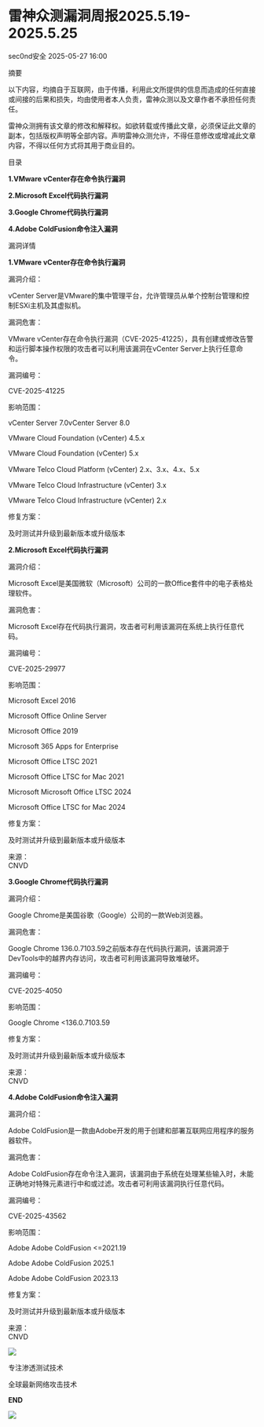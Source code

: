 #  雷神众测漏洞周报2025.5.19-2025.5.25   
 sec0nd安全   2025-05-27 16:00  
  
摘要  
  
  
以下内容，均摘自于互联网，由于传播，利用此文所提供的信息而造成的任何直接或间接的后果和损失，均由使用者本人负责，雷神众测以及文章作者不承担任何责任。  
  
  
雷神众测拥有该文章的修改和解释权。如欲转载或传播此文章，必须保证此文章的副本，包括版权声明等全部内容。声明雷神众测允许，不得任意修改或增减此文章内容，不得以任何方式将其用于商业目的。  
  
  
目录  
  
  
**1.VMware vCenter存在命令执行漏洞**  
  
**2.Microsoft Excel代码执行漏洞**  
  
**3.Google Chrome代码执行漏洞**  
  
**4.Adobe ColdFusion命令注入漏洞**  
  
  
漏洞详情  
  
**1.VMware vCenter存在命令执行漏洞**  
  
  
漏洞介绍：  
  
vCenter Server是VMware的集中管理平台，允许管理员从单个控制台管理和控制ESXi主机及其虚拟机‌‌。  
  
  
漏洞危害：  
  
VMware vCenter存在命令执行漏洞（CVE-2025-41225），具有创建或修改告警和运行脚本操作权限的攻击者可以利用该漏洞在vCenter Server上执行任意命令。  
  
  
漏洞编号：  
  
CVE-2025-41225  
  
  
影响范围：  
  
vCenter Server 7.0vCenter Server 8.0  
  
VMware Cloud Foundation (vCenter) 4.5.x  
  
VMware Cloud Foundation (vCenter) 5.x  
  
VMware Telco Cloud Platform (vCenter) 2.x、3.x、4.x、5.x  
  
VMware Telco Cloud Infrastructure (vCenter) 3.x  
  
VMware Telco Cloud Infrastructure (vCenter) 2.x  
  
  
修复方案：  
  
及时测试并升级到最新版本或升级版本  
  
**2.Microsoft Excel代码执行漏洞**  
  
  
漏洞介绍：  
  
Microsoft Excel是美国微软（Microsoft）公司的一款Office套件中的电子表格处理软件。  
  
  
漏洞危害：  
  
Microsoft Excel存在代码执行漏洞，攻击者可利用该漏洞在系统上执行任意代码。  
  
  
漏洞编号：  
  
CVE-2025-29977  
  
  
影响范围：  
  
Microsoft Excel 2016  
  
Microsoft Office Online Server  
  
Microsoft Office 2019  
  
Microsoft 365 Apps for Enterprise  
  
Microsoft Office LTSC 2021  
  
Microsoft Office LTSC for Mac 2021  
  
Microsoft Microsoft Office LTSC 2024  
  
Microsoft Office LTSC for Mac 2024  
  
  
修复方案：  
  
及时测试并升级到最新版本或升级版本  
  
  
来源：  
CNVD  
  
  
**3.Google Chrome代码执行漏洞**  
  
  
漏洞介绍：  
  
Google Chrome是美国谷歌（Google）公司的一款Web浏览器。  
  
  
漏洞危害：  
  
Google Chrome 136.0.7103.59之前版本存在代码执行漏洞，该漏洞源于DevTools中的越界内存访问，攻击者可利用该漏洞导致堆破坏。  
  
  
漏洞编号：  
  
CVE-2025-4050  
  
  
影响范围：  
  
Google Chrome <136.0.7103.59  
  
  
修复方案：  
  
及时测试并升级到最新版本或升级版本  
  
  
来源：  
CNVD  
  
**4.Adobe ColdFusion命令注入漏洞**  
  
  
漏洞介绍：  
  
Adobe ColdFusion是一款由Adobe开发的用于创建和部署互联网应用程序的服务器软件。  
  
  
漏洞危害：  
  
Adobe ColdFusion存在命令注入漏洞，该漏洞由于系统在处理某些输入时，未能正确地对特殊元素进行中和或过滤。攻击者可利用该漏洞执行任意代码。  
  
  
漏洞编号：  
  
CVE-2025-43562  
  
  
影响范围：  
  
Adobe Adobe ColdFusion <=2021.19  
  
Adobe Adobe ColdFusion 2025.1  
  
Adobe Adobe ColdFusion 2023.13  
  
  
修复方案：  
  
及时测试并升级到最新版本或升级版本  
  
  
来源：  
CNVD  
  
  
  
  
  
  
![](https://mmbiz.qpic.cn/mmbiz_jpg/HxO8NorP4JX941WUficic4MIk1GbicmHtdQGNr421hL6MrkdUqlwPdJxEJSXMEe7EujGvh3iaKJSWZI2WfOTIo2J1A/640?wx_fmt=jpeg&from=appmsg "")  
  
专注渗透测试技术  
  
全球最新网络攻击技术  
  
  
**END**  
  
![](https://mmbiz.qpic.cn/mmbiz_jpg/HxO8NorP4JX941WUficic4MIk1GbicmHtdQNhz0Q1QlATQLeYgyQTYe5wiaUvr5l0LsOlV2nqdLDr0zqubfVPx1sKg/640?wx_fmt=jpeg&from=appmsg "")  
  
  
  
